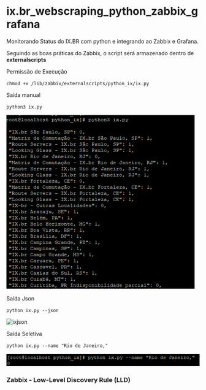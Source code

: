 # ix.br_webscraping_python_zabbix_grafana
Monitorando Status do IX.BR com python e integrando ao Zabbix e Grafana.



Seguindo as boas práticas do Zabbix, o script será armazenado dentro de **externalscripts**

Permissão de Execução
````
chmod +x /lib/zabbix/externalscripts/python_ix/ix.py
````

Saída manual
````
python3 ix.py
````

![ix](imagens/ix.py.png)


Saída Json
````
python ix.py --json
````

![ixjson](imagens/ix.py_json.png)


Saída Seletiva
````
python ix.py --name "Rio de Janeiro,"
````

![ixname](imagens/ix_name.png)


### Zabbix - Low-Level Discovery Rule (LLD)

